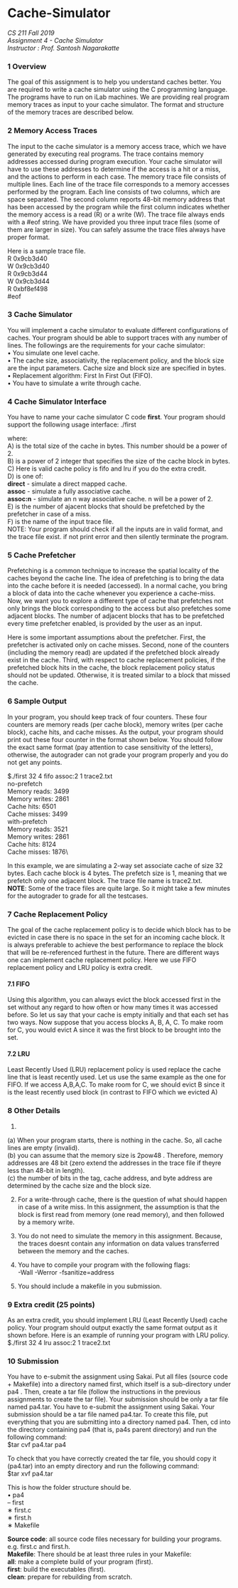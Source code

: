 # Cache-Simulator

*CS 211 Fall 2019*\
*Assignment 4 - Cache Simulator*\
*Instructor : Prof. Santosh Nagarakatte*

### 1 Overview
The goal of this assignment is to help you understand caches better. You are required to
write a cache simulator using the C programming language. The programs have to run
on iLab machines. We are providing real program memory traces as input to your cache
simulator. The format and structure of the memory traces are described below.


### 2 Memory Access Traces
The input to the cache simulator is a memory access trace, which we have generated by
executing real programs. The trace contains memory addresses accessed during program
execution. Your cache simulator will have to use these addresses to determine if the access
is a hit or a miss, and the actions to perform in each case. The memory trace file consists of
multiple lines. Each line of the trace file corresponds to a memory accesses performed by the
program. Each line consists of two columns, which are space separated. The second column
reports 48-bit memory address that has been accessed by the program while the first column
indicates whether the memory access is a read (R) or a write (W). The trace file always ends
with a #eof string. We have provided you three input trace files (some of them are larger
in size). You can safely assume the trace files always have proper format.

Here is a sample trace file.\
R 0x9cb3d40\
W 0x9cb3d40\
R 0x9cb3d44\
W 0x9cb3d44\
R 0xbf8ef498\
#eof


### 3 Cache Simulator
You will implement a cache simulator to evaluate different configurations of caches. Your
program should be able to support traces with any number of lines. The followings are the
requirements for your cache simulator:\
• You simulate one level cache.\
• The cache size, associativity, the replacement policy, and the block size are the input parameters. Cache size and block size are specified in bytes.\
• Replacement algorithm: First In First Out (FIFO).\
• You have to simulate a write through cache.


### 4 Cache Simulator Interface
You have to name your cache simulator C code **first**. Your program should support the following usage interface: ./first <cache size><block size><cache policy><associativity><prefetch size><trace file>
  
where:\
A) <cache size>is the total size of the cache in bytes. This number should be a power of 2.\
B) <block size>is a power of 2 integer that specifies the size of the cache block in bytes.\
C) <cache policy>Here is valid cache policy is fifo and lru if you do the extra credit.\
D) <associativity>is one of:\
**direct** - simulate a direct mapped cache.\
**assoc** - simulate a fully associative cache.\
**assoc:n** - simulate an n way associative cache. n will be a power of 2.\
E) <prefetch size>is the number of ajacent blocks that should be prefetched by the prefetcher
in case of a miss.\
F) <trace file>is the name of the input trace file.\
NOTE: Your program should check if all the inputs are in valid format, and the trace file
exist. if not print error and then silently terminate the program.


### 5 Cache Prefetcher
Prefetching is a common technique to increase the spatial locality of the caches beyond
the cache line. The idea of prefetching is to bring the data into the cache before it is
needed (accessed). In a normal cache, you bring a block of data into the cache whenever you
experience a cache-miss. Now, we want you to explore a different type of cache that prefetches
not only brings the block corresponding to the access but also prefetches some adjacent
blocks. The number of adjacent blocks that has to be prefetched every time prefetcher
enabled, is provided by the user as an input.

Here is some important assumptions about the prefetcher. First, the prefetcher is activated
only on cache misses. Second, none of the counters (including the memory read) are updated
if the prefetched block already exist in the cache. Third, with respect to cache replacement
policies, if the prefetched block hits in the cache, the block replacement policy status should
not be updated. Otherwise, it is treated similar to a block that missed the cache.


### 6 Sample Output
In your program, you should keep track of four counters. These four counters are memory
reads (per cache block), memory writes (per cache block), cache hits, and cache misses. As
the output, your program should print out these four counter in the format shown below.
You should follow the exact same format (pay attention to case sensitivity of the letters),
otherwise, the autograder can not grade your program properly and you do not get any points.

$./first 32 4 fifo assoc:2 1 trace2.txt\
no-prefetch\
Memory reads: 3499\
Memory writes: 2861\
Cache hits: 6501\
Cache misses: 3499\
with-prefetch\
Memory reads: 3521\
Memory writes: 2861\
Cache hits: 8124\
Cache misses: 1876\

In this example, we are simulating a 2-way set associate cache of size 32 bytes. Each cache
block is 4 bytes. The prefetch size is 1, meaning that we prefetch only one adjacent block.
The trace file name is trace2.txt.\
**NOTE**: Some of the trace files are quite large. So it might take a few minutes for the
autograder to grade for all the testcases.


### 7 Cache Replacement Policy
The goal of the cache replacement policy is to decide which block has to be evicted in case
there is no space in the set for an incoming cache block. It is always preferable to achieve
the best performance to replace the block that will be re-referenced furthest in the future.
There are different ways one can implement cache replacement policy. Here we use FIFO
replacement policy and LRU policy is extra credit.

#### 7.1 FIFO
Using this algorithm, you can always evict the block accessed first in the set without any
regard to how often or how many times it was accessed before. So let us say that your cache
is empty initially and that each set has two ways. Now suppose that you access blocks A,
B, A, C. To make room for C, you would evict A since it was the first block to be brought
into the set.

#### 7.2 LRU
Least Recently Used (LRU) replacement policy is used replace the cache line that is least
recently used. Let us use the same example as the one for FIFO. If we access A,B,A,C. To
make room for C, we should evict B since it is the least recently used block (in contrast to
FIFO which we evicted A)


### 8 Other Details
1.
  (a) When your program starts, there is nothing in the cache. So, all cache lines are empty
(invalid).\
  (b) you can assume that the memory size is 2pow48 . Therefore, memory addresses are 48
bit (zero extend the addresses in the trace file if theyre less than 48-bit in length).\
  (c) the number of bits in the tag, cache address, and byte address are determined by the
cache size and the block size.

2. For a write-through cache, there is the question of what should happen in case of a
write miss. In this assignment, the assumption is that the block is first read from memory
(one read memory), and then followed by a memory write.

3. You do not need to simulate the memory in this assignment. Because, the traces doesnt
contain any information on data values transferred between the memory and the caches.

4. You have to compile your program with the following flags:\
-Wall -Werror -fsanitize=address

5. You should include a makefile in you submission.

### 9 Extra credit (25 points)
As an extra credit, you should implement LRU (Least Recently Used) cache policy. Your
program should output exactly the same format output as it shown before. Here is an example of running your program with LRU policy.\
$./first 32 4 lru assoc:2 1 trace2.txt

### 10 Submission
You have to e-submit the assignment using Sakai. Put all files (source code + Makefile) into
a directory named first, which itself is a sub-directory under pa4 . Then, create a tar file
(follow the instructions in the previous assignments to create the tar file). Your submission
should be only a tar file named pa4.tar. You have to e-submit the assignment using Sakai.
Your submission should be a tar file named pa4.tar. To create this file, put everything that
you are submitting into a directory named pa4. Then, cd into the directory containing pa4
(that is, pa4s parent directory) and run the following command:\
$tar cvf pa4.tar pa4

To check that you have correctly created the tar file, you should copy it (pa4.tar) into
an empty directory and run the following command:\
$tar xvf pa4.tar

This is how the folder structure should be.\
• pa4\
  – first\
    ∗ first.c\
    ∗ first.h\
    ∗ Makefile
    
**Source code**: all source code files necessary for building your programs. e.g. first.c and first.h.\
**Makefile**: There should be at least three rules in your Makefile:\
  **all**: make a complete build of your program (first).\
  **first**: build the executables (first).\
  **clean**: prepare for rebuilding from scratch.
